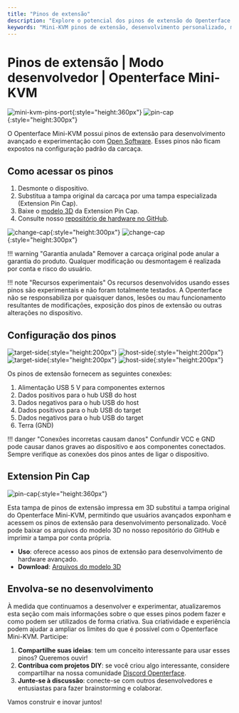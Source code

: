 ```yaml
---
title: "Pinos de extensão"
description: "Explore o potencial dos pinos de extensão do Openterface Mini-KVM para desenvolvimento de hardware personalizado e projetos de código aberto."
keywords: "Mini-KVM pinos de extensão, desenvolvimento personalizado, modificação de hardware, KVM de código aberto"
---
```


# **Pinos de extensão** | Modo desenvolvedor | Openterface Mini-KVM

![mini-kvm-pins-port](https://assets.openterface.com/images/product/mini-kvm-pins-port.webp){:style="height:360px"}
![pin-cap](https://assets.openterface.com/images/product/part/pin-cap.webp){:style="height:300px"}

O Openterface Mini-KVM possui pinos de extensão para desenvolvimento avançado e experimentação com [Open Software](/app). Esses pinos não ficam expostos na configuração padrão da carcaça.

## Como acessar os pinos

1. Desmonte o dispositivo.
2. Substitua a tampa original da carcaça por uma tampa especializada (Extension Pin Cap).
3. Baixe o [modelo 3D](https://github.com/TechxArtisanStudio/Openterface_Mini-KVM_Hardware/tree/main/models) da Extension Pin Cap.
4. Consulte nosso [repositório de hardware no GitHub](https://github.com/TechxArtisanStudio/Openterface_Mini-KVM_Hardware).

![change-cap](https://assets.openterface.com/images/product/change-cap.svg#only-light){:style="height:300px"}
![change-cap](https://assets.openterface.com/images/product/change-cap_1.svg#only-dark){:style="height:300px"}

!!! warning "Garantia anulada"
    Remover a carcaça original pode anular a garantia do produto. Qualquer modificação ou desmontagem é realizada por conta e risco do usuário.

!!! note "Recursos experimentais"
    Os recursos desenvolvidos usando esses pinos são experimentais e não foram totalmente testados. A Openterface não se responsabiliza por quaisquer danos, lesões ou mau funcionamento resultantes de modificações, exposição dos pinos de extensão ou outras alterações no dispositivo.

## Configuração dos pinos

![target-side](https://assets.openterface.com/images/product/extension-pins-1.svg#only-light){:style="height:200px"}
![host-side](https://assets.openterface.com/images/product/extension-pins-2.svg#only-light){:style="height:200px"}
![target-side](https://assets.openterface.com/images/product/extension-pins-1_1.svg#only-dark){:style="height:200px"}
![host-side](https://assets.openterface.com/images/product/extension-pins-2_1.svg#only-dark){:style="height:200px"}

Os pinos de extensão fornecem as seguintes conexões:

1. Alimentação USB 5 V para componentes externos
2. Dados positivos para o hub USB do host
3. Dados negativos para o hub USB do host
4. Dados positivos para o hub USB do target
5. Dados negativos para o hub USB do target
6. Terra (GND)

!!! danger "Conexões incorretas causam danos"
    Confundir VCC e GND pode causar danos graves ao dispositivo e aos componentes conectados. Sempre verifique as conexões dos pinos antes de ligar o dispositivo.

## Extension Pin Cap

![pin-cap](https://assets.openterface.com/images/product/part/pin-cap.webp){:style="height:360px"}

Esta tampa de pinos de extensão impressa em 3D substitui a tampa original do Openterface Mini-KVM, permitindo que usuários avançados exponham e acessem os pinos de extensão para desenvolvimento personalizado. Você pode baixar os arquivos do modelo 3D no nosso repositório do GitHub e imprimir a tampa por conta própria.

- **Uso**: oferece acesso aos pinos de extensão para desenvolvimento de hardware avançado.
- **Download**: [Arquivos do modelo 3D](https://github.com/TechxArtisanStudio/Openterface_Mini-KVM_Hardware/tree/main/models)

## Envolva-se no desenvolvimento

À medida que continuamos a desenvolver e experimentar, atualizaremos esta seção com mais informações sobre o que esses pinos podem fazer e como podem ser utilizados de forma criativa. Sua criatividade e experiência podem ajudar a ampliar os limites do que é possível com o Openterface Mini-KVM. Participe:

1. **Compartilhe suas ideias**: tem um conceito interessante para usar esses pinos? Queremos ouvir!
2. **Contribua com projetos DIY**: se você criou algo interessante, considere compartilhar na nossa comunidade [Discord Openterface](/discord).
3. **Junte-se à discussão**: conecte-se com outros desenvolvedores e entusiastas para fazer brainstorming e colaborar.

Vamos construir e inovar juntos!

